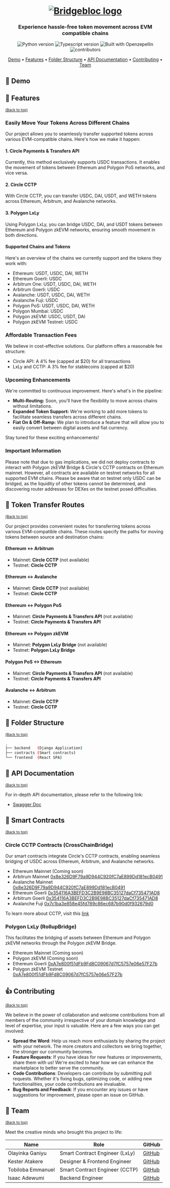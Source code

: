<h1 align="center">
    <br>
    <a href="https://bridgebloc.vercel.app">
        <img src="./public/bridgebloc.png" alt="Bridgebloc logo" />
    </a>
    <br>
</h1>

<h3 align="center">Experience hassle-free token movement across EVM compatible chains</h3>

<p align="center">
    <img src="https://img.shields.io/badge/Python-3.11+-1f425f.svg?style=for-the-badge&logo=python" alt="Python version">
    <img src="https://img.shields.io/badge/TypeScript-007ACC?style=for-the-badge&logo=typescript&logoColor=white" alt="Typescript version">
    <img src="https://img.shields.io/badge/built%20with-OpenZeppelin-3677FF?style=for-the-badge" alt="Built with Openzepellin">
    <img src="https://img.shields.io/github/contributors/prettyirrelevant/bridgebloc?style=for-the-badge" alt="contributors">
</p>

<p align="center">
    <a href="#-demo">Demo</a> •
    <a href="#-features">Features</a> •
    <a href="#-folder-structure">Folder Structure</a> •
    <a href="#-api-documentation">API Documentation</a> •
    <a href="#-contributing">Contributing</a> •
    <a href="#-team">Team</a>
</p>

## 🎥 Demo

[//]: # "[![Watch the video](https://img.youtube.com/vi/zV8lfBa39q8/maxresdefault.jpg)](https://youtu.be/zV8lfBa39q8)"

## 🎯 Features

<sup>[(Back to top)](#------------------------)</sup>

### Easily Move Your Tokens Across Different Chains

Our project allows you to seamlessly transfer supported tokens across various EVM-compatible chains.
Here's how we make it happen:

#### 1. Circle Payments & Transfers API

Currently, this method exclusively supports USDC transactions.
It enables the movement of tokens between Ethereum and Polygon PoS networks, and vice versa.

#### 2. Circle CCTP

With Circle CCTP, you can transfer USDC, DAI, USDT, and WETH tokens across Ethereum, Arbitrum, and Avalanche networks.

#### 3. Polygon LxLy

Using Polygon LxLy, you can bridge USDC, DAI, and USDT tokens between Ethereum and Polygon zkEVM networks,
ensuring smooth movement in both directions.

#### Supported Chains and Tokens

Here's an overview of the chains we currently support and the tokens they work with:

- Ethereum: USDT, USDC, DAI, WETH
- Ethereum Goerli: USDC
- Arbitrum One: USDT, USDC, DAI, WETH
- Arbitrum Goerli: USDC
- Avalanche: USDT, USDC, DAI, WETH
- Avalanche Fuji: USDC
- Polygon PoS: USDT, USDC, DAI, WETH
- Polygon Mumbai: USDC
- Polygon zkEVM: USDC, USDT, DAI
- Polygon zkEVM Testnet: USDC

### Affordable Transaction Fees

We believe in cost-effective solutions. Our platform offers a reasonable fee structure:

- Circle API: A 4% fee (capped at $20) for all transactions
- LxLy and CCTP: A 3% fee for stablecoins (capped at $20)

### Upcoming Enhancements

We're committed to continuous improvement. Here's what's in the pipeline:

- **Multi-Routing:** Soon, you'll have the flexibility to move across chains without limitations.
- **Expanded Token Support:** We're working to add more tokens to facilitate seamless transfers across different chains.
- **Fiat On & Off-Ramp:** We plan to introduce a feature that will allow you to easily convert between digital assets and fiat currency.

Stay tuned for these exciting enhancements!

### Important Information

Please note that due to gas implications,
we did not deploy contracts to interact with Polygon zkEVM Bridge & Circle's CCTP contracts on Ethereum mainnet.
However, all contracts are available on testnet networks for all supported EVM chains.
Please be aware that on testnet only USDC can be bridged, as the liquidity of other tokens cannot be determined,
and discovering router addresses for DEXes on the testnet posed difficulties.

## 🔄 Token Transfer Routes

<sup>[(Back to top)](#------------------------)</sup>

Our project provides convenient routes for transferring tokens across various EVM-compatible chains.
These routes specify the paths for moving tokens between source and destination chains:

#### Ethereum <-> Arbitrum

- Mainnet: **Circle CCTP** (not available)
- Testnet: **Circle CCTP**

#### Ethereum <-> Avalanche

- Mainnet: **Circle CCTP** (not available)
- Testnet: **Circle CCTP**

#### Ethereum <-> Polygon PoS

- Mainnet: **Circle Payments & Transfers API** (not available)
- Testnet: **Circle Payments & Transfers API**

#### Ethereum <-> Polygon zkEVM

- Mainnet: **Polygon LxLy Bridge** (not available)
- Testnet: **Polygon LxLy Bridge**

#### Polygon PoS <-> Ethereum

- Mainnet: **Circle Payments & Transfers API** (not available)
- Testnet: **Circle Payments & Transfers API**

#### Avalanche <-> Arbitrum

- Mainnet: **Circle CCTP**
- Testnet: **Circle CCTP**

## 🌵 Folder Structure

<sup>[(Back to top)](#------------------------)</sup>

```sh
.
├── backend   (Django Application)
├── contracts (Smart contracts)
└── frontend  (React SPA)
```

## 📜 API Documentation

<sup>[(Back to top)](#------------------------)</sup>

For in-depth API documentation, please refer to the following link:

- [Swagger Doc](https://bridgebloc-api-eb9bd3c3ed18.herokuapp.com/api/docs)

## 🤖 Smart Contracts

<sup>[(Back to top)](#------------------------)</sup>

### Circle CCTP Contracts (CrossChainBridge)

Our smart contracts integrate Circle's CCTP contracts,
enabling seamless bridging of USDC across Ethereum, Arbitrum, and Avalanche networks.

- Ethereum Mainnet (Coming soon)
- Arbitrum Mainnet [0x8e326D9F79a9D944C920fC7aE899Dd181ecB0491](https://arbiscan.io/address/0x8e326D9F79a9D944C920fC7aE899Dd181ecB0491)
- Avalanche Mainnet [0x8e326D9F79a9D944C920fC7aE899Dd181ecB0491](https://snowtrace.io/address/0x8e326d9f79a9d944c920fc7ae899dd181ecb0491)
- Ethereum Goerli [0x354116A3BEFD3C2B9E98BC35127daCf735471AD8](https://goerli.etherscan.io/address/0x354116A3BEFD3C2B9E98BC35127daCf735471AD8)
- Arbitrum Goerli [0x354116A3BEFD3C2B9E98BC35127daCf735471AD8](https://goerli.arbiscan.io/address/0x354116A3BEFD3C2B9E98BC35127daCf735471AD8)
- Avalanche Fuji [0x7c1ba3e858e45fd789c86ec687b90d0f932679d0](https://testnet.snowtrace.io/address/0x7c1ba3e858e45fd789c86ec687b90d0f932679d0)

To learn more about CCTP, visit this [link](https://developers.circle.com/stablecoin/docs/cctp-getting-started)

### Polygon LxLy (RollupBridge)

This facilitates the bridging of assets between Ethereum and Polygon zkEVM networks through the Polygon zkEVM Bridge.

- Ethereum Mainnet (Coming soon)
- Polygon zkEVM (Coming soon)
- Ethereum Goerli [0xA7e800f51dFb9Fd8C09067d7fC5757e06e57F27b](https://goerli.etherscan.io/address/0xA7e800f51dFb9Fd8C09067d7fC5757e06e57F27b)
- Polygon zkEVM Testnet [0xA7e800f51dFb9Fd8C09067d7fC5757e06e57F27b](https://testnet-zkevm.polygonscan.com/address/0xA7e800f51dFb9Fd8C09067d7fC5757e06e57F27b)

## 👍 Contributing

<sup>[(Back to top)](#------------------------)</sup>

We believe in the power of collaboration and welcome contributions from all members of the community irrespective of your domain knowledge and level of expertise,
your input is valuable.
Here are a few ways you can get involved:

- **Spread the Word**: Help us reach more enthusiasts by sharing the project with your network. The more creators and collectors we bring together, the stronger our community becomes.
- **Feature Requests**: If you have ideas for new features or improvements, share them with us! We're excited to hear how we can enhance the marketplace to better serve the community.
- **Code Contributions**: Developers can contribute by submitting pull requests. Whether it's fixing bugs, optimizing code, or adding new functionalities, your code contributions are invaluable.
- **Bug Reports and Feedback**: If you encounter any issues or have suggestions for improvement, please open an issue on GitHub.

## 👥 Team

<sup>[(Back to top)](#------------------------)</sup>

Meet the creative minds who brought this project to life:

| **Name**          | **Role**                       | **GitHub**                                    |
| ----------------- | ------------------------------ | --------------------------------------------- |
| Olayinka Ganiyu   | Smart Contract Engineer (LxLy) | [GitHub](https://github.com/Jaybee020)        |
| Kester Atakere    | Designer & Frontend Engineer   | [GitHub](https://github.com/codergon)         |
| Tobiloba Emmanuel | Smart Contract Engineer (CCTP) | [GitHub](https://github.com/Tee-py)           |
| Isaac Adewumi     | Backend Engineer               | [GitHub](https://github.com/prettyirrelevant) |
